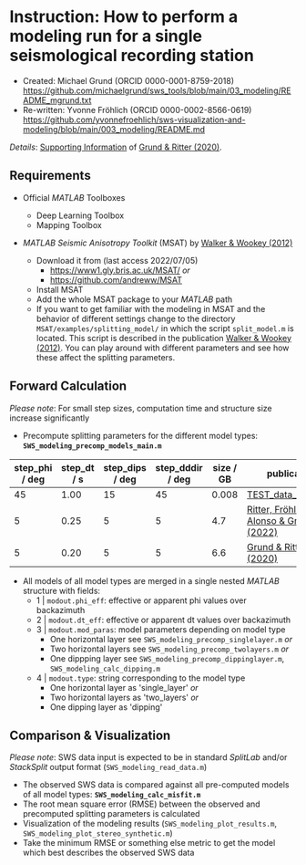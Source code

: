 # Instruction: How to perform a modeling run for a single seismological recording station

- Created: Michael Grund (ORCID 0000-0001-8759-2018)\
  https://github.com/michaelgrund/sws_tools/blob/main/03_modeling/README_mgrund.txt
- Re-written: Yvonne Fröhlich (ORCID 0000-0002-8566-0619)\
  https://github.com/yvonnefroehlich/sws-visualization-and-modeling/blob/main/003_modeling/README.md

_Details_: [Supporting Information](https://academic.oup.com/gji/article/223/3/1525/5893297#supplementary-data) of [Grund & Ritter (2020)](https://doi.org/10.1093/gji/ggaa388).


## Requirements

- Official _MATLAB_ Toolboxes
  - Deep Learning Toolbox
  - Mapping Toolbox

- _MATLAB Seismic Anisotropy Toolkit_ (MSAT) by [Walker & Wookey (2012)](https://doi.org/10.1016/j.cageo.2012.05.031)
  - Download it from (last access 2022/07/05)
    - https://www1.gly.bris.ac.uk/MSAT/ _or_
    - https://github.com/andreww/MSAT
  - Install MSAT
  - Add the whole MSAT package to your _MATLAB_ path
  - If you want to get familiar with the modeling in MSAT and the behavior of different settings
  change to the directory `MSAT/examples/splitting_model/` in which the script `split_model.m` is located.
  This script is described in the publication [Walker & Wookey (2012)](https://doi.org/10.1016/j.cageo.2012.05.031).
  You can play around with different parameters and see how these affect the splitting parameters.


## Forward Calculation

_Please note_: For small step sizes, computation time and structure size increase significantly

- Precompute splitting parameters for the different model types: **`SWS_modeling_precomp_models_main.m`**

|step_phi / deg|step_dt / s|step_dips / deg|step_dddir / deg|size / GB|publication|
|---|---|---|---|---|---|
|45 |1.00|15|45|0.008|[TEST_data_modeling](https://github.com/yvonnefroehlich/sws-visualization-and-modeling/tree/main/003_modeling/TEST_data_modeling)|
|5  |0.25|5 |5 |4.7  |[Ritter, Fröhlich, Sanz Alonso & Grund (2022)](https://doi.org/10.1007/s10950-022-10112-w)|
|5  |0.20|5 |5 |6.6  |[Grund & Ritter (2020)](https://doi.org/10.1093/gji/ggaa388)|

- All models of all model types are merged in a single nested _MATLAB_ structure with fields:
  - 1 | `modout.phi_eff`: effective or apparent phi values over backazimuth
  - 2 | `modout.dt_eff`: effective or apparent dt values over backazimuth
  - 3 | `modout.mod_paras`: model parameters depending on model type
    - One horizontal layer see `SWS_modeling_precomp_singlelayer.m` _or_
    - Two horizontal layers see `SWS_modeling_precomp_twolayers.m` _or_
    - One dippping layer see `SWS_modeling_precomp_dippinglayer.m`, `SWS_modeling_calc_dipping.m`
  - 4 | `modout.type`: string corresponding to the model type
    - One horizontal layer as 'single_layer' _or_
    - Two horizontal layers as 'two_layers' _or_
    - One dipping layer as 'dipping'

## Comparison & Visualization

_Please note_: SWS data input is expected to be in standard _SplitLab_ and/or _StackSplit_ output format (`SWS_modeling_read_data.m`)

- The observed SWS data is compared against all pre-computed models of all model types: **`SWS_modeling_calc_misfit.m`**
- The root mean square error (RMSE) between the observed and precomputed splitting parameters is calculated
- Visualization of the modeling results (`SWS_modeling_plot_results.m`, `SWS_modeling_plot_stereo_synthetic.m`)
- Take the minimum RMSE or something else metric to get the model which best describes the observed SWS data
